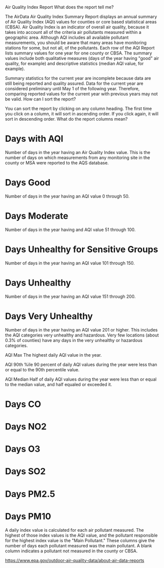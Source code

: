 Air Quality Index Report
What does the report tell me?

The AirData Air Quality Index Summary Report displays an annual summary of Air Quality Index (AQI) values for counties or core based statistical areas (CBSA). Air Quality Index is an indicator of overall air quality, because it takes into account all of the criteria air pollutants measured within a geographic area. Although AQI includes all available pollutant measurements, you should be aware that many areas have monitoring stations for some, but not all, of the pollutants. Each row of the AQI Report lists summary values for one year for one county or CBSA. The summary values include both qualitative measures (days of the year having "good" air quality, for example) and descriptive statistics (median AQI value, for example).

Summary statistics for the current year are incomplete because data are still being reported and quality assured. Data for the current year are considered preliminary until May 1 of the following year. Therefore, comparing reported values for the current year with previous years may not be valid.
How can I sort the report?

You can sort the report by clicking on any column heading. The first time you click on a column, it will sort in ascending order. If you click again, it will sort in descending order.
What do the report columns mean?

# Days with AQI
Number of days in the year having an Air Quality Index value. This is the number of days on which measurements from any monitoring site in the county or MSA were reported to the AQS database.

# Days Good
Number of days in the year having an AQI value 0 through 50.

# Days Moderate
Number of days in the year having and AQI value 51 through 100.

# Days Unhealthy for Sensitive Groups
Number of days in the year having an AQI value 101 through 150.

# Days Unhealthy
Number of days in the year having an AQI value 151 through 200.

# Days Very Unhealthy
Number of days in the year having an AQI value 201 or higher. This includes the AQI categories very unhealthy and hazardous. Very few locations (about 0.3% of counties) have any days in the very unhealthy or hazardous categories.

AQI Max
The highest daily AQI value in the year.

AQI 90th %ile
90 percent of daily AQI values during the year were less than or equal to the 90th percentile value.

AQI Median
Half of daily AQI values during the year were less than or equal to the median value, and half equaled or exceeded it.

# Days CO
# Days NO2
# Days O3
# Days SO2
# Days PM2.5
# Days PM10
A daily index value is calculated for each air pollutant measured. The highest of those index values is the AQI value, and the pollutant responsible for the highest index value is the "Main Pollutant." These columns give the number of days each pollutant measured was the main pollutant. A blank column indicates a pollutant not measured in the county or CBSA.


https://www.epa.gov/outdoor-air-quality-data/about-air-data-reports
